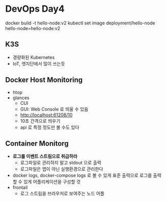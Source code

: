 # DevOps Day4

docker build -t hello-node:v2
kubectl set image deployment/hello-node hello-node=hello-node:v2

## K3S
* 경량화된 Kubernetes
* IoT, 엣지단에서 많이 쓰는듯

## Docker Host Monitoring
- htop
- glances
	- CUI
	- GUI: Web Console 로 띄울 수 있음
	- [http://localhost:61208/10](http://localhost:61208/10)
	- 10초 간격으로 띄우기
	- api 로 특정 정도만 볼 수도 있다


## Container Monitorg
- **로그를 이벤트 스트림으로 취급하라**
	- 로그파일로 관리하지 말고 stdout 으로 출력
	- 로그파일은 앱이 아닌 실행환경으로 관리한다
- docker logs, docker-compose logs 로 볼 수 있게 표준 출력으로 로그를 출력할 수 있게 어플리케이션을 구성할 것
- frontail
	- 로그 스트림을 브라우저로 보여주는 노드 어플

<!--stackedit_data:
eyJoaXN0b3J5IjpbNTA3NTUxNDg4LDIxMDI2Njc1ODMsLTE5NT
QxMzM1MjAsMTkyNTMyNjg2MCwtMTU1NDY3NDcwLC03NTE0Njcz
MDFdfQ==
-->